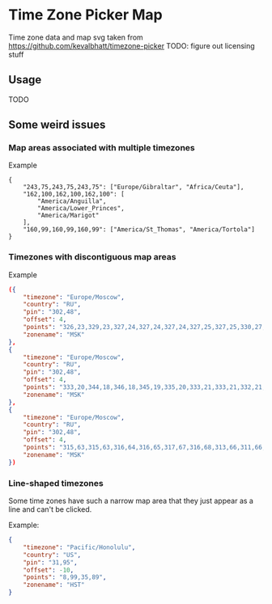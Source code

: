# Time Zone Picker Map

Time zone data and map svg taken from https://github.com/kevalbhatt/timezone-picker
TODO: figure out licensing stuff

## Usage

TODO

## Some weird issues

### Map areas associated with multiple timezones

Example

```json:
{
	"243,75,243,75,243,75": ["Europe/Gibraltar", "Africa/Ceuta"],
	"162,100,162,100,162,100": [
		"America/Anguilla",
		"America/Lower_Princes",
		"America/Marigot"
	],
	"160,99,160,99,160,99": ["America/St_Thomas", "America/Tortola"]
}
```

### Timezones with discontiguous map areas

Example

```json
({
	"timezone": "Europe/Moscow",
	"country": "RU",
	"pin": "302,48",
	"offset": 4,
	"points": "326,23,329,23,327,24,327,24,327,24,327,25,327,25,330,27,324,27,325,26,321,25,324,24,323,24,325,24,323,24,326,23",
	"zonename": "MSK"
},
{
	"timezone": "Europe/Moscow",
	"country": "RU",
	"pin": "302,48",
	"offset": 4,
	"points": "333,20,344,18,346,18,345,19,335,20,333,21,333,21,332,21,332,22,331,21,332,22,329,22,330,23,329,22,330,23,328,23,329,23,329,23,325,23,328,23,324,23,328,22,327,22,329,21,328,21,329,21,328,21,333,20",
	"zonename": "MSK"
},
{
	"timezone": "Europe/Moscow",
	"country": "RU",
	"pin": "302,48",
	"offset": 4,
	"points": "315,63,315,63,316,64,316,65,317,67,316,68,313,66,311,66,310,65,306,65,301,62,303,61,302,60,305,60,303,60,303,59,305,59,306,58,305,57,306,57,305,57,306,56,303,56,302,55,299,55,299,54,298,54,297,53,298,53,297,52,294,53,293,51,296,51,293,49,293,48,289,47,289,45,288,45,289,45,288,44,289,43,289,42,292,42,290,41,290,41,289,41,294,38,292,36,292,36,291,35,292,34,290,32,292,31,290,30,290,29,289,29,294,28,296,28,295,28,295,28,295,29,297,29,296,29,300,29,307,31,307,32,304,33,294,32,297,33,296,33,298,33,298,34,299,35,298,35,302,36,303,36,301,35,306,35,305,34,309,33,311,33,312,32,311,32,312,31,310,30,314,30,315,31,312,32,315,32,316,32,316,31,318,31,317,31,323,30,325,29,326,29,324,29,325,30,324,30,332,29,333,30,332,30,333,30,335,29,334,28,335,28,340,29,340,29,341,30,341,31,342,31,341,31,342,31,333,35,332,39,329,40,326,40,322,40,323,41,319,42,319,43,317,42,318,41,317,40,316,40,314,41,315,42,315,43,316,43,314,44,316,45,315,45,315,46,318,45,322,47,321,47,323,47,324,46,324,47,324,47,324,47,325,48,324,48,325,49,324,50,321,49,320,49,319,50,317,51,317,52,310,52,309,53,310,54,307,54,309,56,308,57,309,57,308,58,310,59,312,59,312,58,315,59,315,59,316,60,315,61,316,61,315,62,316,62,315,63",
	"zonename": "MSK"
})
```

### Line-shaped timezones

Some time zones have such a narrow map area that they just appear as a line and
can't be clicked.

Example:

```json
{
	"timezone": "Pacific/Honolulu",
	"country": "US",
	"pin": "31,95",
	"offset": -10,
	"points": "8,99,35,89",
	"zonename": "HST"
}
```

